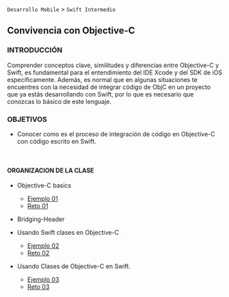 
`Desarrollo Mobile` > `Swift Intermedio`

## Convivencia con Objective-C

### INTRODUCCIÓN

Comprender conceptos clave, similitudes y diferencias entre Objective-C y Swift, es fundamental para el entendimiento del IDE Xcode y del SDK de iOS específicamente. Además, es normal que en algunas situaciones te encuentres con la necesidad de integrar código de ObjC en un proyecto que ya estás desarrollando con Swift, por lo que es necesario que conozcas lo básico de este lenguaje.



### OBJETIVOS 

- Conocer como es el proceso de integración de código en Objective-C con código escrito en Swift.

  ​

#### ORGANIZACION DE LA CLASE 

- Objective-C basics

  - [Ejemplo 01](Ejemplo-01)
  - [Reto 01](Reto-01)

- Bridging-Header

- Usando Swift clases en Objective-C

  - [Ejemplo 02](Ejemplo-02)
  - [Reto 02](Reto-02)

- Usando Clases de Objective-C en Swift. 

  - [Ejemplo 03](Ejemplo-03)
  - [Reto 03](Reto-03)


